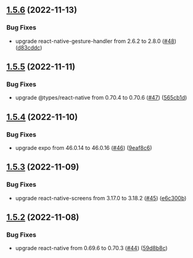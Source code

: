 ## [1.5.6](https://github.com/thecyberworld/thecyberhub-app/compare/v1.5.5...v1.5.6) (2022-11-13)


### Bug Fixes

* upgrade react-native-gesture-handler from 2.6.2 to 2.8.0 ([#48](https://github.com/thecyberworld/thecyberhub-app/issues/48)) ([d83cddc](https://github.com/thecyberworld/thecyberhub-app/commit/d83cddc41573e03662547ed857518ebd9a1c9f72))



## [1.5.5](https://github.com/thecyberworld/thecyberhub-app/compare/v1.5.4...v1.5.5) (2022-11-11)


### Bug Fixes

* upgrade @types/react-native from 0.70.4 to 0.70.6 ([#47](https://github.com/thecyberworld/thecyberhub-app/issues/47)) ([565cb1d](https://github.com/thecyberworld/thecyberhub-app/commit/565cb1d5434078634407b39997c99c93007cf405))



## [1.5.4](https://github.com/thecyberworld/thecyberhub-app/compare/v1.5.3...v1.5.4) (2022-11-10)


### Bug Fixes

* upgrade expo from 46.0.14 to 46.0.16 ([#46](https://github.com/thecyberworld/thecyberhub-app/issues/46)) ([9eaf8c6](https://github.com/thecyberworld/thecyberhub-app/commit/9eaf8c66173fd58523327fe9e95f166cfb60e590))



## [1.5.3](https://github.com/thecyberworld/thecyberhub-app/compare/v1.5.2...v1.5.3) (2022-11-09)


### Bug Fixes

* upgrade react-native-screens from 3.17.0 to 3.18.2 ([#45](https://github.com/thecyberworld/thecyberhub-app/issues/45)) ([e6c300b](https://github.com/thecyberworld/thecyberhub-app/commit/e6c300b80a4bb1890b032716de24d61b7ad65c18))



## [1.5.2](https://github.com/thecyberworld/thecyberhub-app/compare/v1.5.1...v1.5.2) (2022-11-08)


### Bug Fixes

* upgrade react-native from 0.69.6 to 0.70.3 ([#44](https://github.com/thecyberworld/thecyberhub-app/issues/44)) ([59d8b8c](https://github.com/thecyberworld/thecyberhub-app/commit/59d8b8ce2d693b710ca0ac1a8d94685ccbd55965))



